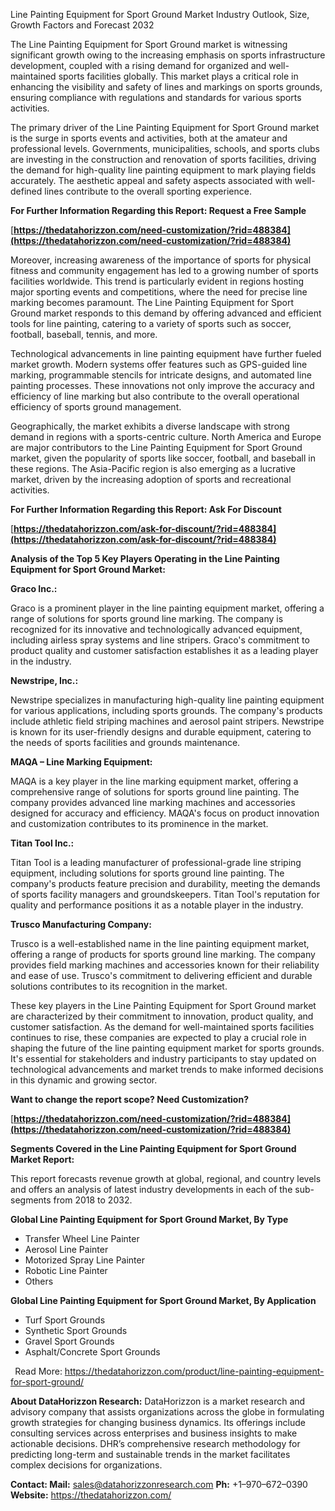 ﻿Line Painting Equipment for Sport Ground Market Industry Outlook, Size, Growth Factors and Forecast 2032

The Line Painting Equipment for Sport Ground market is witnessing significant growth owing to the increasing emphasis on sports infrastructure development, coupled with a rising demand for organized and well-maintained sports facilities globally. This market plays a critical role in enhancing the visibility and safety of lines and markings on sports grounds, ensuring compliance with regulations and standards for various sports activities.

The primary driver of the Line Painting Equipment for Sport Ground market is the surge in sports events and activities, both at the amateur and professional levels. Governments, municipalities, schools, and sports clubs are investing in the construction and renovation of sports facilities, driving the demand for high-quality line painting equipment to mark playing fields accurately. The aesthetic appeal and safety aspects associated with well-defined lines contribute to the overall sporting experience.

**For Further Information Regarding this Report: Request a Free Sample**

[**https://thedatahorizzon.com/need-customization/?rid=488384](https://thedatahorizzon.com/need-customization/?rid=488384)** 

Moreover, increasing awareness of the importance of sports for physical fitness and community engagement has led to a growing number of sports facilities worldwide. This trend is particularly evident in regions hosting major sporting events and competitions, where the need for precise line marking becomes paramount. The Line Painting Equipment for Sport Ground market responds to this demand by offering advanced and efficient tools for line painting, catering to a variety of sports such as soccer, football, baseball, tennis, and more.

Technological advancements in line painting equipment have further fueled market growth. Modern systems offer features such as GPS-guided line marking, programmable stencils for intricate designs, and automated line painting processes. These innovations not only improve the accuracy and efficiency of line marking but also contribute to the overall operational efficiency of sports ground management.

Geographically, the market exhibits a diverse landscape with strong demand in regions with a sports-centric culture. North America and Europe are major contributors to the Line Painting Equipment for Sport Ground market, given the popularity of sports like soccer, football, and baseball in these regions. The Asia-Pacific region is also emerging as a lucrative market, driven by the increasing adoption of sports and recreational activities.

**For Further Information Regarding this Report: Ask For Discount**

[**https://thedatahorizzon.com/ask-for-discount/?rid=488384](https://thedatahorizzon.com/ask-for-discount/?rid=488384)** 

**Analysis of the Top 5 Key Players Operating in the Line Painting Equipment for Sport Ground Market:**

**Graco Inc.:**

Graco is a prominent player in the line painting equipment market, offering a range of solutions for sports ground line marking. The company is recognized for its innovative and technologically advanced equipment, including airless spray systems and line stripers. Graco's commitment to product quality and customer satisfaction establishes it as a leading player in the industry.

**Newstripe, Inc.:**

Newstripe specializes in manufacturing high-quality line painting equipment for various applications, including sports grounds. The company's products include athletic field striping machines and aerosol paint stripers. Newstripe is known for its user-friendly designs and durable equipment, catering to the needs of sports facilities and grounds maintenance.

**MAQA – Line Marking Equipment:**

MAQA is a key player in the line marking equipment market, offering a comprehensive range of solutions for sports ground line painting. The company provides advanced line marking machines and accessories designed for accuracy and efficiency. MAQA's focus on product innovation and customization contributes to its prominence in the market.

**Titan Tool Inc.:**

Titan Tool is a leading manufacturer of professional-grade line striping equipment, including solutions for sports ground line painting. The company's products feature precision and durability, meeting the demands of sports facility managers and groundskeepers. Titan Tool's reputation for quality and performance positions it as a notable player in the industry.

**Trusco Manufacturing Company:**

Trusco is a well-established name in the line painting equipment market, offering a range of products for sports ground line marking. The company provides field marking machines and accessories known for their reliability and ease of use. Trusco's commitment to delivering efficient and durable solutions contributes to its recognition in the market.

These key players in the Line Painting Equipment for Sport Ground market are characterized by their commitment to innovation, product quality, and customer satisfaction. As the demand for well-maintained sports facilities continues to rise, these companies are expected to play a crucial role in shaping the future of the line painting equipment market for sports grounds. It's essential for stakeholders and industry participants to stay updated on technological advancements and market trends to make informed decisions in this dynamic and growing sector.

**Want to change the report scope? Need Customization?**

[**https://thedatahorizzon.com/need-customization/?rid=488384](https://thedatahorizzon.com/need-customization/?rid=488384)** 

**Segments Covered in the Line Painting Equipment for Sport Ground Market Report:**

This report forecasts revenue growth at global, regional, and country levels and offers an analysis of latest industry developments in each of the sub-segments from 2018 to 2032.

**Global Line Painting Equipment for Sport Ground Market, By Type**

- Transfer Wheel Line Painter
- Aerosol Line Painter
- Motorized Spray Line Painter
- Robotic Line Painter
- Others

**Global Line Painting Equipment for Sport Ground Market, By Application**

- Turf Sport Grounds
- Synthetic Sport Grounds
- Gravel Sport Grounds
- Asphalt/Concrete Sport Grounds

` `Read More: <https://thedatahorizzon.com/product/line-painting-equipment-for-sport-ground/> 

**About DataHorizzon Research:**DataHorizzon is a market research and advisory company that assists organizations across the globe in formulating growth strategies for changing business dynamics. Its offerings include consulting services across enterprises and business insights to make actionable decisions. DHR’s comprehensive research methodology for predicting long-term and sustainable trends in the market facilitates complex decisions for organizations.

**Contact:Mail:** sales@datahorizzonresearch.com**Ph:** +1–970–672–0390**Website:** https://thedatahorizzon.com/

